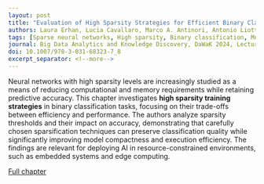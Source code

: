 ```yaml
---
layout: post
title: "Evaluation of High Sparsity Strategies for Efficient Binary Classification"
authors: Laura Erhan, Lucia Cavallaro, Marco A. Antinori, Antonio Liotta
tags: [Sparse neural networks, High sparsity, Binary classification, Model efficiency, Edge computing, Medical data]
journal: Big Data Analytics and Knowledge Discovery, DaWaK 2024, Lecture Notes in Computer Science, Springer Nature Switzerland, pp. 106–111
doi: 10.1007/978-3-031-68323-7_8
excerpt_separator: <!--more-->
---
```


Neural networks with high sparsity levels are increasingly studied as a means of reducing computational and memory requirements while retaining predictive accuracy. This chapter investigates **high sparsity training strategies** in binary classification tasks, focusing on their trade-offs between efficiency and performance. The authors analyze sparsity thresholds and their impact on accuracy, demonstrating that carefully chosen sparsification techniques can preserve classification quality while significantly improving model compactness and execution efficiency. The findings are relevant for deploying AI in resource-constrained environments, such as embedded systems and edge computing.<!--more-->

[Full chapter](https://doi.org/10.1007/978-3-031-68323-7_8)

